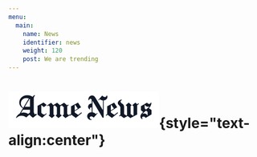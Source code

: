 ```yaml
---
menu:
  main:
    name: News
    identifier: news
    weight: 120
    post: We are trending
---
```


# ![News](news.png){style="text-align:center"}
